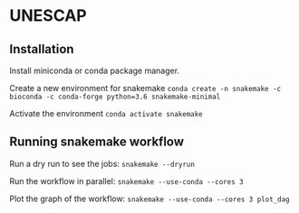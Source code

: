 # UNESCAP

## Installation

Install miniconda or conda package manager.

Create a new environment for snakemake `conda create -n snakemake -c bioconda -c conda-forge python=3.6 snakemake-minimal`

Activate the environment `conda activate snakemake`

## Running snakemake workflow

Run a dry run to see the jobs: `snakemake --dryrun`

Run the workflow in parallel: `snakemake --use-conda --cores 3`

Plot the graph of the workflow: `snakemake --use-conda --cores 3 plot_dag`
